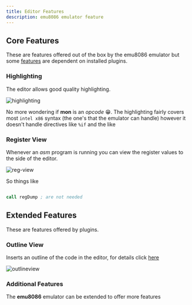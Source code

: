 ```yaml
---
title: Editor Features
description: emu8086 emulator feature
---
```


## Core Features

These are features offered out of the box by the emu8086 emulator but some
[features](#extended-features) are dependent on installed plugins. 

### Highlighting

The editor allows good quality highlighting.

![highlighting](../hl.gif)

No more wondering if **mon** is an *opcode* 😁️. The highlighting fairly covers most
 `intel x86` syntax (the one's that the emulator can handle) however it doesn't handle
 directives like `%if` and the like

### Register View

Whenever an *asm* program is running you can view the register
values to the side of the editor.

![reg-view](../reg-view.png)

So things like 

```asm

call regDump ; are not needed

```

## Extended Features

These are features offered by plugins.

### Outline View

Inserts an outline of the code in the editor, for details click [here](https://kosiken.github.io/gtkemu8086-docs/plugins#outlineview)

![outlineview](../outline-view.png)

### Additional Features

The **emu8086** emulator can be extended to offer more features 

